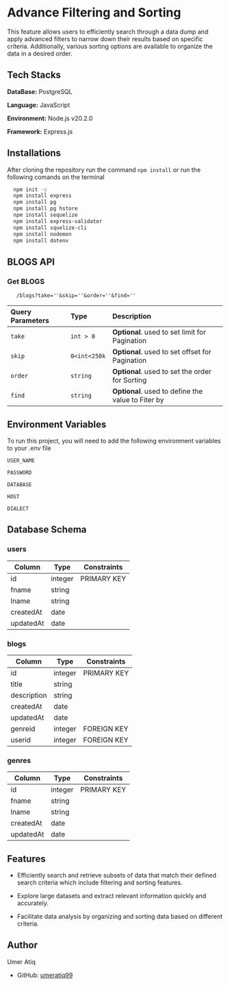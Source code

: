 # Advance Filtering and Sorting

This feature allows users to efficiently search through a data dump and apply advanced filters to narrow down their results based on specific criteria. Additionally, various sorting options are available to organize the data in a desired order.

## Tech Stacks

**DataBase:** PostgreSQL

**Language:** JavaScript

**Environment:** Node.js v20.2.0

**Framework:** Express.js

## Installations

After cloning the repository run the command `npm install` or run the following comands on the terminal

```bash
  npm init -y
  npm install express
  npm install pg
  npm install pg hstore
  npm install sequelize
  npm install express-validator
  npm install squelize-cli
  npm install nodemon
  npm install dotenv
```

## BLOGS API

### Get BLOGS

```http
   /blogs?take=''&skip=''&order=''&find=''
```

| Query Parameters | Type         | Description                                        |
| :--------------- | :----------- | :------------------------------------------------- |
| `take`           | `int > 0`    | **Optional**. used to set limit for Pagination     |
| `skip`           | `0<int<250k` | **Optional**. used to set offset for Pagination    |
| `order`          | `string`     | **Optional**. used to set the order for Sorting    |
| `find`           | `string`     | **Optional**. used to define the value to Fiter by |

## Environment Variables

To run this project, you will need to add the following environment variables to your .env file

`USER_NAME`

`PASSWORD`

`DATABASE`

`HOST`

`DIALECT`

## Database Schema

### users

| Column    | Type    | Constraints |
| --------- | ------- | ----------- |
| id        | integer | PRIMARY KEY |
| fname     | string  |             |
| lname     | string  |             |
| createdAt | date    |             |
| updatedAt | date    |             |

### blogs

| Column      | Type    | Constraints |
| ----------- | ------- | ----------- |
| id          | integer | PRIMARY KEY |
| title       | string  |             |
| description | string  |             |
| createdAt   | date    |             |
| updatedAt   | date    |             |
| genreid     | integer | FOREIGN KEY |
| userid      | integer | FOREIGN KEY |

### genres

| Column    | Type    | Constraints |
| --------- | ------- | ----------- |
| id        | integer | PRIMARY KEY |
| fname     | string  |             |
| lname     | string  |             |
| createdAt | date    |             |
| updatedAt | date    |             |

## Features

- Efficiently search and retrieve subsets of data that match their defined search criteria which include filtering and sorting features.

- Explore large datasets and extract relevant information quickly and accurately.

- Facilitate data analysis by organizing and sorting data based on different criteria.

## Author

Umer Atiq

- GitHub: [umeratiq99](https://github.com/umeratiq99)
